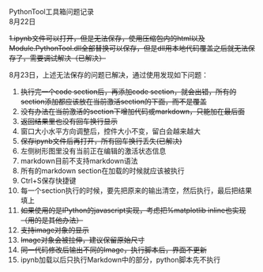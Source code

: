PythonTool工具箱问题记录  
8月22日

~~1.ipynb文件可以打开，但是无法保存，使用压缩包内的html以及Module.PythonTool.dll全部替换可以保存，但是dll用本地代码覆盖之后就无法保存了，需要调试解决（已解决）~~

8月23日，上述无法保存的问题已解决，通过使用发现如下问题：

1. ~~执行完一个code section后，再添加code section，就会出错，所有的section添加都应该放在当前激活section的下面，而不是覆盖~~
2. ~~没有办法在当前激活的section下增加代码或markdown，只能加在最后面~~
3. ~~返回结果里也没有回车换行显示~~
4. 窗口大小水平方向调整后，控件大小不变，留白会越来越大
5. ~~保存ipynb文件后再打开，所有回车换行丢失\(已解决\)~~
6. 左侧树形图里没有当前正在编辑的激活状态信息
7. markdown目前不支持markdown语法
8. 所有的markdown section在加载的时候就应该被执行
9. Ctrl+S保存快捷键
10. 每一个section执行的时候，要先把原来的输出清空，然后执行，最后把结果填上
11. ~~如果使用的是IPython的javascript实现，考虑把%matplotlib inline也实现（用的是其他办法）~~
12. ~~支持image对象的显示~~
13. ~~Image对象会被拉伸，建议保留原始尺寸~~
14. ~~同一代码修改后输出不同的Image，执行脚本后，界面不更新~~
15. ipynb加载以后只执行Markdown中的部分，python脚本先不执行



